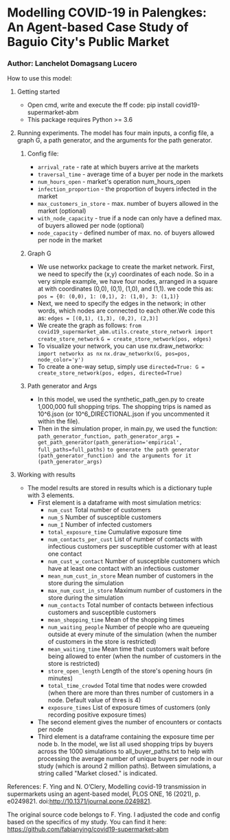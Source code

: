 # Modelling COVID-19 in Palengkes: An Agent-based Case Study of Baguio City's Public Market
### Author: Lanchelot Domagsang Lucero

How to use this model:
1. Getting started
    - Open cmd, write and execute the ff code: pip install covid19-supermarket-abm
    - This package requires Python >= 3.6

2. Running experiments. The model has four main inputs, a config file, a graph G, a path generator, and the arguments for the path generator.
   1. Config file:
        - `arrival_rate` - rate at which buyers arrive at the markets
        - `traversal_time` - average time of a buyer per node in the markets
        - `num_hours_open` - market's operation num_hours_open
        - `infection_proportion` - the proportion of buyers infected in the market
        - `max_customers_in_store` - max. number of buyers allowed in the market (optional)
        - `with_node_capacity` - true if a node can only have a defined max. of buyers allowed per node (optional)
        - `node_capacity` - defined number of max. no. of buyers allowed per node in the market

    2. Graph G
        - We use networkx package to create the market network. First, we need to specify the (x,y) coordinates of each node. So in a very simple example, we have four nodes, arranged in a square at with coordinates (0,0), (0,1), (1,0), and (1,1). we code this as: `pos = {0: (0,0), 1: (0,1), 2: (1,0), 3: (1,1)}` 
        - Next, we need to specify the edges in the network; in other words, which nodes are connected to each other.We code this as: `edges = [(0,1), (1,3), (0,2), (2,3)]` 
        - We create the graph as follows:
            `from covid19_supermarket_abm.utils.create_store_network import create_store_network` 
            `G = create_store_network(pos, edges)` 
        - To visualize your network, you can use nx.draw_networkx:
            `import networkx as nx` 
            `nx.draw_networkx(G, pos=pos, node_color='y')`
        - To create a one-way setup, simply use
             `directed=True: G = create_store_network(pos, edges, directed=True) `

    3. Path generator and Args
        - In this model, we used the synthetic_path_gen.py to create 1,000,000 full shopping trips. The shopping trips is named as 10^6.json (or 10^6_DIRECTIONAL.json if you uncommented it within the file).
        - Then in the simulation proper, in main.py, we used the function:
          `path_generator_function, path_generator_args = get_path_generator(path_generation='empirical', full_paths=full_paths)`
          `to generate the path generator (path_generator_function) and the arguments for it (path_generator_args)`
    
4. Working with results
    - The model results are stored in results which is a dictionary tuple with 3 elements.
        - First element is a dataframe with most simulation metrics:
            - `num_cust` 	Total number of customers
            - `num_S`	Number of susceptible customers
            - `num_I`	Number of infected customers
            - `total_exposure_time`	Cumulative exposure time
            - `num_contacts_per_cust`	List of number of contacts with infectious customers per susceptible customer with at least one contact
            - `num_cust_w_contact`	Number of susceptible customers which have at least one contact with an infectious customer
            - `mean_num_cust_in_store`	Mean number of customers in the store during the simulation
            - `max_num_cust_in_store`	Maximum number of customers in the store during the simulation
            - `num_contacts`	Total number of contacts between infectious customers and susceptible customers
            - `mean_shopping_time`	Mean of the shopping times
            - `num_waiting_people`	Number of people who are queueing outside at every minute of the simulation (when the number of customers in the store is restricted)
            - `mean_waiting_time`	Mean time that customers wait before being allowed to enter (when the number of customers in the store is restricted)
            - `store_open_length`	Length of the store's opening hours (in minutes)
            - `total_time_crowded`	Total time that nodes were crowded (when there are more than thres number of customers in a node. Default value of thres is 4)
            - `exposure_times`	List of exposure times of customers (only recording positive exposure times)
        - The second element gives the number of encounters or contacts per node
        - Third element is a dataframe containing the exposure time per node
    b. In the model, we list all used shopping trips by buyers across the 1000 simulations to all_buyer_paths.txt to help with processing the average number of unique buyers per node in our study (which is around 2 million paths). Between simulations, a string called "Market closed." is indicated. 

References:
F. Ying and N. O’Clery, Modelling covid-19 transmission in supermarkets using an agent-based model, PLOS ONE, 16 (2021), p. e0249821. doi:http://10.1371/journal.pone.0249821.

The original source code belongs to F. Ying. I adjusted the code and config based on the specifics of my study. You can find it here: https://github.com/fabianying/covid19-supermarket-abm
